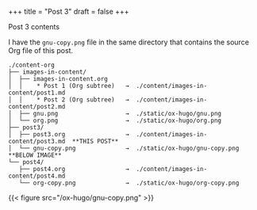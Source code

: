 +++
title = "Post 3"
draft = false
+++

Post 3 contents

I have the `gnu-copy.png` file in the same directory that contains the
source Org file of this post.

```text
./content-org
├── images-in-content/
│  ├── images-in-content.org
│  │    * Post 1 (Org subtree)   →  ./content/images-in-content/post1.md
│  │    * Post 2 (Org subtree)   →  ./content/images-in-content/post2.md
│  ├── gnu.png                   →  ./static/ox-hugo/gnu.png
│  └── org.png                   →  ./static/ox-hugo/org.png
├── post3/
│  ├── post3.org                 →  ./content/images-in-content/post3.md  **THIS POST**
│  └── gnu-copy.png              →  ./static/ox-hugo/gnu-copy.png         **BELOW IMAGE**
└── post4/
   ├── post4.org                 →  ./content/images-in-content/post4.md
   └── org-copy.png              →  ./static/ox-hugo/org-copy.png
```

{{< figure src="/ox-hugo/gnu-copy.png" >}}
